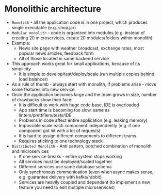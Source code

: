 # Monolithic architecture

* `Monolith` - all the application code is in one project, which produces single executable (e.g. shop.jar)
* `Modular monolith` - code is organized into modules (e.g. instead of creating 20 microservices, create 20 modules/folders within monolith)
* Example:
    * News site page with weather broadcast, exchange rates, most popular news articles, feedback form
    * All of those located in same backend service
* This approach works great for small applications, because of its simplicity
    * It is simple to develop/test/deploy/scale (run multiple copies behind load balancer)
* As a rule of thumb - always start with monolith, if problems arise - move some features into new service
* Once the application becomes large and the team grows in size, number of drawbacks show their face:
    * It is difficult to work with huge code base, IDE is overloaded
    * App start time is becoming too slow, same as linters/prettifiers/tests/IDE
    * Problems in code affect entire application (e.g. leaking memory)
    * Impossible scale each component independently (e.g. if one component got hit with a lot of requests)
    * It is hard to assign different components to different teams
    * Requires sticking to one technology stack
* `Distributed Monolith` - Anti pattern, botched combination of monolith and microservices
  * If one service breaks - entire system stops working
  * All services must be deployed/scaled together
  * Different services use same database schema
  * Only synchronous communication (even when async makes sense, e.g. guarantee delivery with kafka/rabbit)
  * Services are heavily coupled and dependent (to implement a new feature you need to edit multiple microservices)
